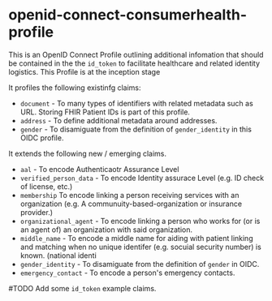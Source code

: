 # openid-connect-consumerhealth-profile
This is an OpenID Connect Profile outlining additional infomation that should be contained 
in the the `id_token` to facilitate healthcare and related identity logistics.  This Profile is at the inception stage

It profiles the following existinfg claims:

* `document` - To many types of identifiers with related metadata such as URL. Storing FHIR Patient IDs is part of this profile.
* `address` - To define additional metadata around addresses.
* `gender` - To disamiguate from the definition of `gender_identity` in this OIDC profile.

It extends the following new / emerging claims.

* `aal` - To encode Authenticaotr Assurance Level
* `verified_person_data` - To encode Identity assurace Level (e.g. ID check of license, etc.)
* `membership`   To encode linking a person receiving services with an organization (e.g. A communuity-based-organization or insurance provider.)
* `organizational_agent` - To encode  linking a person who works for (or is an agent of) an organization with said organization.
* `middle_name` - To encode a middle name for aiding with patient linking and matching when no unique identifer (e.g. socuial security number) is known. (national identi
* `gender_identity` - To disamiguate from the definition of `gender` in OIDC.
* `emergency_contact` - To encode a person's emergency contacts.



#TODO Add some `id_token` example claims.
